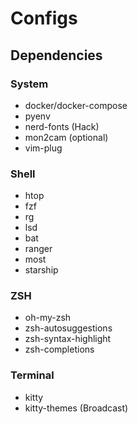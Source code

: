 # Configs

## Dependencies

### System

- docker/docker-compose
- pyenv
- nerd-fonts (Hack)
- mon2cam (optional)
- vim-plug

### Shell

- htop
- fzf
- rg
- lsd
- bat
- ranger
- most
- starship

### ZSH

- oh-my-zsh
- zsh-autosuggestions
- zsh-syntax-highlight
- zsh-completions

### Terminal

- kitty
- kitty-themes (Broadcast)
